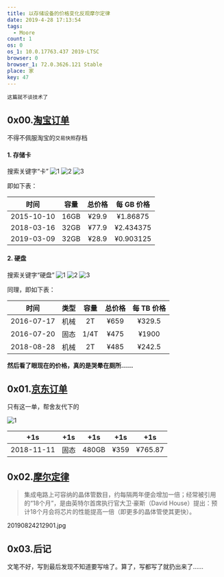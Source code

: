 ```yaml
---
title: 以存储设备的价格变化反观摩尔定律
date: 2019-4-28 17:13:54
tags:
  - Moore
count: 1
os: 0
os_1: 10.0.17763.437 2019-LTSC
browser: 0
browser_1: 72.0.3626.121 Stable
place: 家
key: 47
---
```

    这篇就不谈技术了
<!-- more -->

## 0x00.[淘宝订单](https://buyertrade.taobao.com/trade/itemlist/list_bought_items.htm)
不得不佩服淘宝的`交易快照`存档
#### 1. 存储卡
搜索关键字“卡”
![1](https://i1.yuangezhizao.cn/Win-10/20190428172156.png!webp)
![2](https://i1.yuangezhizao.cn/Win-10/20190428173029.png!webp)
![3](https://i1.yuangezhizao.cn/Win-10/20190428173340.png!webp)

即如下表：

时间 | 容量 | 总价格 | 每 GB 价格
:---: | :---: | :---: | :---:
2015-10-10 | 16GB | ¥29.9 | ¥1.86875
2018-03-16 | 32GB | ¥77.9 | ¥2.434375
2019-03-09 | 32GB | ¥28.9 | ¥0.903125

#### 2. 硬盘
搜索关键字“硬盘”
![1](https://i1.yuangezhizao.cn/Win-10/20190428173632.png!webp)
![2](https://i1.yuangezhizao.cn/Win-10/20190428173856.png!webp)
![3](https://i1.yuangezhizao.cn/Win-10/20190428174130.png!webp)

同理，即如下表：

时间 | 类型 | 容量 | 总价格 | 每 TB 价格
:---: | :---: | :---: | :---: | :---:
2016-07-17 | 机械 | 2T | ¥659 | ¥329.5
2016-07-20 | 固态 | 1/4T | ¥475 | ¥1900
2018-08-28 | 机械 | 2T | ¥485 | ¥242.5

**然后看了眼现在的价格，真的是哭晕在厕所……**

## 0x01.[京东订单](https://order.jd.com/center/list.action)
只有这一单，帮舍友代下的

![1](https://i1.yuangezhizao.cn/Win-10/20190428174627.png!webp)

+1s | +1s | +1s | +1s | +1s
:---: | :---: | :---: | :---: | :---:
2018-11-11 | 固态 | 480GB | ¥359 | ¥765.87

## 0x02.[摩尔定律](https://zh.wikipedia.org/wiki/摩尔定律)
> 集成电路上可容纳的晶体管数目，约每隔两年便会增加一倍；经常被引用的“18个月”，是由英特尔首席执行官大卫·豪斯（David House）提出：预计18个月会将芯片的性能提高一倍（即更多的晶体管使其更快）。

20190824212901.jpg

## 0x03.后记
文笔不好，写到最后发现不知道要写啥了。算了，写都写了就扔出来了……
